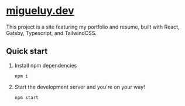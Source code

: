 # [migueluy.dev](migueluy.dev)

This project is a site featuring my portfolio and resume, built with React,
Gatsby, Typescript, and TailwindCSS.

## Quick start

1.  Install npm dependencies

    ```shell
    npm i
    ```

1.  Start the development server and you're on your way!

    ```shell
    npm start
    ```
